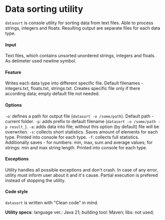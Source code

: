 # Data sorting utility
`datasort` is console utility for sorting data from text files. Able to process strings, integers and floats.
Resulting output are separate files for each data type.

#### Input
Text files, which contains unsorted unordered strings, integers and floats. As delimeter used newline symbol.

#### Feature
Writes each data type into different specific file. Default filenames - integers.txt, floats.txt, strings.txt.
Creates specific file only if there according data; empty default file not needed. 

#### Options
`-o`: defines a path for output file (`datasort -o /some/path`). Default path - current folder.
`-p`: adds prefix to default filename (`datasort -o /some/path -p result_`).
`-a`: adds data into file; without this option (by default) file will be overwriten.
`-s`: collects short statistics. Saves amount of elements for each type. Printed into console for each type.
`-f`: collects full statistics. Additionally saves - for numbers: min, max, sum and average values;
for strings: min and max string length. Printed into console for each type.

#### Exceptions
Utility handles all possible exceptions and don't crash. In case of any error, utility must inform user about it
and it's cause. Partial execution is prefered instead of stopping the utility.

#### Code style
`datasort` is written with "Clean code" in mind.

**Utility specs**:
language ver.: Java 21;
building tool: Maven;
libs: not used;
